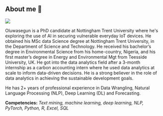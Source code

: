<!-- ### I am leaving this here as future guideline -->

<!-- ### Hi there 👋

**asegun-cod/asegun-cod** is a ✨ _special_ ✨ repository because its `README.md` (this file) appears on your GitHub profile.

Here are some ideas to get you started:

- 🔭 I’m currently working on ...
- 🌱 I’m currently learning ...
- 👯 I’m looking to collaborate on ...
- 🤔 I’m looking for help with ...
- 💬 Ask me about ...
- 📫 How to reach me: ...
- 😄 Pronouns: ...
- ⚡ Fun fact: ...
-->

## **About me :speech_balloon:**

![](https://media-exp1.licdn.com/dms/image/C4D03AQHalRChalRfvQ/profile-displayphoto-shrink_100_100/0/1625914454002?e=1639008000&v=beta&t=M9zVAiWkxjgaCEpf3Gx4hOl6TmVtR0OglodgCM3bkkg)

Oluwasegun is a PhD candidate at Nottingham Trent University where he's exploring the use of AI in securing vulnerable everyday IoT devices. He obtained his MSc data Science degree at Nottingham Trent University, in the Department of Science and Technology. He received his bachelor’s degree in Environmental Science from his home-country, Nigeria, and his first master’s degree in Energy and Environmental Mgt from Teesside University, UK. He got into the data analytics field after a 3-month internship as a carbon accounting intern where he used data analytics at scale to inform data-driven decisions. He is a strong believer in the role of data analytics in achieving the sustainable development goals.

He has 2+ years of professional experience in Data Wrangling, Natural Language Processing (NLP), Deep Learning (DL) and Forecasting.

**Competencies:** *Text mining, machine learning, deep learning, NLP, PyTorch, Python, R, Excel, SQL*

<br>
